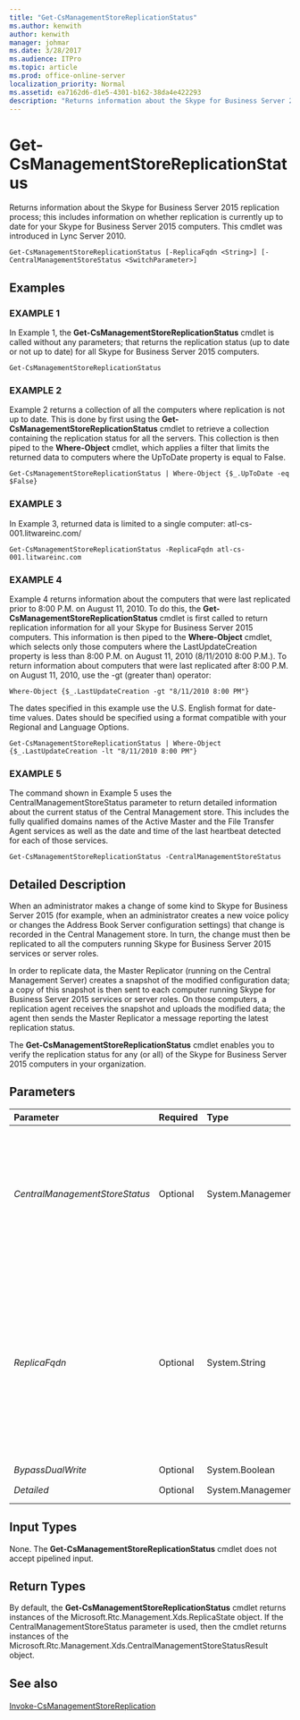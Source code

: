 ```yaml
---
title: "Get-CsManagementStoreReplicationStatus"
ms.author: kenwith
author: kenwith
manager: johmar
ms.date: 3/28/2017
ms.audience: ITPro
ms.topic: article
ms.prod: office-online-server
localization_priority: Normal
ms.assetid: ea7162d6-d1e5-4301-b162-38da4e422293
description: "Returns information about the Skype for Business Server 2015 replication process; this includes information on whether replication is currently up to date for your Skype for Business Server 2015 computers. This cmdlet was introduced in Lync Server 2010."
---
```


# Get-CsManagementStoreReplicationStatus
 
Returns information about the Skype for Business Server 2015 replication process; this includes information on whether replication is currently up to date for your Skype for Business Server 2015 computers. This cmdlet was introduced in Lync Server 2010.
  
```
Get-CsManagementStoreReplicationStatus [-ReplicaFqdn <String>] [-CentralManagementStoreStatus <SwitchParameter>]

```

## Examples

### EXAMPLE 1

In Example 1, the **Get-CsManagementStoreReplicationStatus** cmdlet is called without any parameters; that returns the replication status (up to date or not up to date) for all Skype for Business Server 2015 computers.
  
```
Get-CsManagementStoreReplicationStatus
```

### EXAMPLE 2

Example 2 returns a collection of all the computers where replication is not up to date. This is done by first using the **Get-CsManagementStoreReplicationStatus** cmdlet to retrieve a collection containing the replication status for all the servers. This collection is then piped to the **Where-Object** cmdlet, which applies a filter that limits the returned data to computers where the UpToDate property is equal to False.
  
```
Get-CsManagementStoreReplicationStatus | Where-Object {$_.UpToDate -eq $False}
```

### EXAMPLE 3

In Example 3, returned data is limited to a single computer: atl-cs-001.litwareinc.com/
  
```
Get-CsManagementStoreReplicationStatus -ReplicaFqdn atl-cs-001.litwareinc.com
```

### EXAMPLE 4

Example 4 returns information about the computers that were last replicated prior to 8:00 P.M. on August 11, 2010. To do this, the **Get-CsManagementStoreReplicationStatus** cmdlet is first called to return replication information for all your Skype for Business Server 2015 computers. This information is then piped to the **Where-Object** cmdlet, which selects only those computers where the LastUpdateCreation property is less than 8:00 P.M. on August 11, 2010 (8/11/2010 8:00 P.M.). To return information about computers that were last replicated after 8:00 P.M. on August 11, 2010, use the -gt (greater than) operator:
  
```
Where-Object {$_.LastUpdateCreation -gt "8/11/2010 8:00 PM"}
```

The dates specified in this example use the U.S. English format for date-time values. Dates should be specified using a format compatible with your Regional and Language Options.
  
```
Get-CsManagementStoreReplicationStatus | Where-Object {$_.LastUpdateCreation -lt "8/11/2010 8:00 PM"}
```

### EXAMPLE 5

The command shown in Example 5 uses the CentralManagementStoreStatus parameter to return detailed information about the current status of the Central Management store. This includes the fully qualified domains names of the Active Master and the File Transfer Agent services as well as the date and time of the last heartbeat detected for each of those services. 
  
```
Get-CsManagementStoreReplicationStatus -CentralManagementStoreStatus
```

## Detailed Description

When an administrator makes a change of some kind to Skype for Business Server 2015 (for example, when an administrator creates a new voice policy or changes the Address Book Server configuration settings) that change is recorded in the Central Management store. In turn, the change must then be replicated to all the computers running Skype for Business Server 2015 services or server roles. 
  
In order to replicate data, the Master Replicator (running on the Central Management Server) creates a snapshot of the modified configuration data; a copy of this snapshot is then sent to each computer running Skype for Business Server 2015 services or server roles. On those computers, a replication agent receives the snapshot and uploads the modified data; the agent then sends the Master Replicator a message reporting the latest replication status.
  
The **Get-CsManagementStoreReplicationStatus** cmdlet enables you to verify the replication status for any (or all) of the Skype for Business Server 2015 computers in your organization.
  
## Parameters

|**Parameter**|**Required**|**Type**|**Description**|
|:-----|:-----|:-----|:-----|
| _CentralManagementStoreStatus_ <br/> |Optional  <br/> |System.Management.Automation.SwitchParameter  <br/> |Returns additional information about the current status of the Central Management store, including a list of active replicas and deleted replicas, as well as the location of the Active Master and the File Transfer Agent services.  <br/> |
| _ReplicaFqdn_ <br/> |Optional  <br/> |System.String  <br/> |Fully qualified domain name (FQDN) of the computer for which the replication status is to be checked. For example:  `-ReplicaFqdn "atl-cs-001.litwareinc.com"`.  <br/> If this parameter is not included, then replication status information for all your Skype for Business Server 2015 computers will be returned.  <br/> |
| _BypassDualWrite_ <br/> |Optional  <br/> |System.Boolean  <br/> |PARAMVALUE: $true | $false  <br/> |
| _Detailed_ <br/> |Optional  <br/> |System.Management.Automation.SwitchParameter  <br/> |PARAMVALUE: SwitchParameter  <br/> |
   
## Input Types

None. The **Get-CsManagementStoreReplicationStatus** cmdlet does not accept pipelined input.
  
## Return Types

By default, the **Get-CsManagementStoreReplicationStatus** cmdlet returns instances of the Microsoft.Rtc.Management.Xds.ReplicaState object. If the CentralManagementStoreStatus parameter is used, then the cmdlet returns instances of the Microsoft.Rtc.Management.Xds.CentralManagementStoreStatusResult object.
  
## See also

#### 

[Invoke-CsManagementStoreReplication](invoke-csmanagementstorereplication.md)

